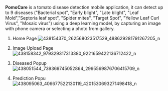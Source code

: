 **PomoCare** is a tomato disease detection mobile application, it can detect up to 9 diseases ("Bacterial spot", "Early blight", "Late blight", "Leaf Mold","Septoria leaf spot", "Spider mites", "Target Spot", "Yellow Leaf Curl Virus", "Mosaic virus") using a deep learning model, by capturing an image with phone camera or selecting a photo from gallery.

1. Home Page
![438154370_262568023517529_488629281791267205_n](https://github.com/Lyna555/PomoCare/assets/84289289/ca0ea1d0-1e4e-4e3e-b236-2c15c9efddef)

2. Image Upload Page
![438158342_979329317313380_9221659422136712422_n](https://github.com/Lyna555/PomoCare/assets/84289289/6c59352b-e3c1-4fca-a41c-cec0324ee9cd)

3. Diseased Popup
![438051544_739369745052864_2995569876706415709_n](https://github.com/Lyna555/PomoCare/assets/84289289/59f5e0c8-421f-45f5-b873-8719cc33df4e)

4. Prediction Popu
![438095063_406677522130119_4201530693271498418_n](https://github.com/Lyna555/PomoCare/assets/84289289/ddd78cfd-7e92-49ef-9cf3-16a9c2d6036a)
